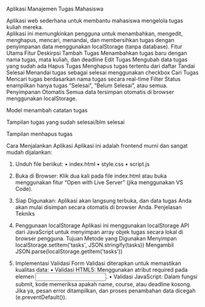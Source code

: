 Aplikasi Manajemen Tugas Mahasiswa

Aplikasi web sederhana untuk membantu mahasiswa mengelola tugas kuliah mereka.  
Aplikasi ini memungkinkan pengguna untuk menambahkan, mengedit, menghapus, mencari, menandai, dan membersihkan tugas dengan penyimpanan data menggunakan localStorage (tanpa database).
Fitur Utama
Fitur	Deskirpsi
Tambah Tugas	Menambahkan tugas baru dengan nama tugas, mata kuliah, dan deadline
Edit Tugas	Mengubah data tugas yang sudah ada
Hapus Tugas	Menghapus tugas tertentu dari daftar
Tandai Selesai	Menandai tugas sebagai selesai menggunakan checkbox
Cari Tugas	Mencari tugas berdasarkan nama tugas secara real-time
Filter Status	enampilkan hanya tugas “Selesai”, “Belum Selesai”, atau semua. 
Penyimpanan Otomatis	Semua data tersimpan otomatis di browser menggunakan localStorage. 

Model menambah catatan tugas
 

Tampilan tugas yang sudah selesai/blm selesai
 

 

Tampilan menhapus tugas
 
    
Cara Menjalankan Aplikasi
Aplikasi ini adalah frontend murni dan sangat mudah dijalankan:
1.	Unduh file beriikut:
•	index.html
•	style.css
•	script.js	
2.	Buka di Browser: Klik dua kali pada file index.html atau buka menggunakan fitur “Open with Live Server” (jika menggunakan VS Code).
3.	Siap Digunakan: Aplikasi akan langsung terbuka, dan data tugas Anda akan mulai disimpan secara otomatis di browser Anda.
Penjelasan Tekniks
1.	Penggunaan localStorage
Aplikasi ini menggunakan localStorage API dari JavaScript untuk menyimpan array objek tugas secara lokal di browser pengguna.
Tujuan	Metode yang Digunakan
Menyimpan	localStorage.setItem('tasks', JSON.stringify(tasks))
Mengambil	JSON.parse(localStorage.getItem('tasks'))

2.	Implementasi Validasi Form
Validasi diterapkan untuk memastikan kualitas data:
•	Validasi HTML5: Menggunakan atribut required pada elemen <input>.
•	Validasi JavaScript: Dalam fungsi submit, kode memeriksa apakah name, course, atau deadline kosong. Jika ya, pesan error ditampilkan, dan proses penambahan data dicegah (e.preventDefault()).
